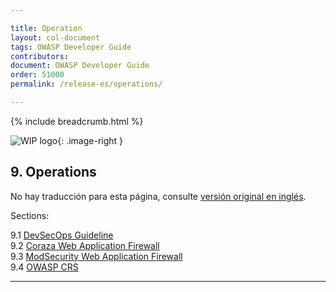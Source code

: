 ```yaml
---

title: Operation
layout: col-document
tags: OWASP Developer Guide
contributors:
document: OWASP Developer Guide
order: 51000
permalink: /release-es/operations/

---
```


{% include breadcrumb.html %}

<style type="text/css">
.image-right {
  height: 180px;
  display: block;
  margin-left: auto;
  margin-right: auto;
  float: right;
}
</style>

![WIP logo](../../../assets/images/dg_wip.png "Work in progress"){: .image-right }

## 9. Operations

No hay traducción para esta página, consulte [versión original en inglés][release1100].

Sections:

9.1 [DevSecOps Guideline](01-devsecops.md)  
9.2 [Coraza Web Application Firewall](02-coraza.md)  
9.3 [ModSecurity Web Application Firewall](03-modsecurity.md)  
9.4 [OWASP CRS](04-crs.md)  

----

[release1100]: https://github.com/OWASP/www-project-developer-guide/blob/main/release/11-operations/toc.md
